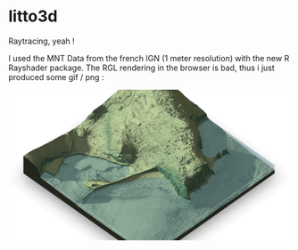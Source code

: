 # litto3d


Raytracing, yeah !

I used the MNT Data from the french IGN (1 meter resolution) with the new R Rayshader package.
The RGL rendering in the browser is bad, thus i just produced some gif / png :

![alt text](https://github.com/clementlefevre/litto3d/blob/master/camaret_2.png "Logo Title Text 1")